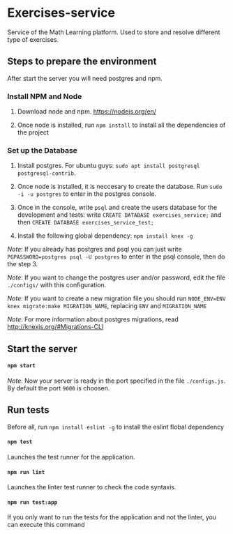 # Exercises-service

Service of the Math Learning platform. Used to store and resolve different type of exercises.


## Steps to prepare the environment

After start the server you will need postgres and npm.


### Install NPM and Node

1. Download node and npm. https://nodejs.org/en/

2. Once node is installed, run `npm install` to install all the dependencies of the project


### Set up the Database

1. Install postgres. For ubuntu guys: `sudo apt install postgresql postgresql-contrib`.

2. Once node is installed, it is neccesary to create the database. Run `sudo -i -u postgres` to enter in the postgres console.

3. Once in the console, write `psql` and create the users database for the development and tests: write `CREATE DATABASE exercises_service;` and then `CREATE DATABASE exercises_service_test;`

4. Install the following global dependency: `npm install knex -g` 


_Note_: If you already has postgres and psql you can just write `PGPASSWORD=postgres psql -U postgres` to enter in the psql console, then do the step 3.

_Note_: If you want to change the postgres user and/or password, edit the file `./configs/` with this configuration.

_Note_: If you want to create a new migration file you should run `NODE_ENV=ENV knex migrate:make MIGRATION_NAME`, replacing `ENV` and `MIGRATION_NAME`

_Note_: For more information about postgres migrations, read http://knexjs.org/#Migrations-CLI



## Start the server

#### `npm start`

_Note_: Now your server is ready in the port specified in the file `./configs.js`. By default the port `9000` is choosen.


## Run tests

Before all, run `npm install eslint -g` to install the eslint flobal dependency

#### `npm test`

Launches the test runner for the application.

#### `npm run lint`

Launches the linter test runner to check the code syntaxis.

#### `npm run test:app`

If you only want to run the tests for the application and not the linter, you can execute this command
